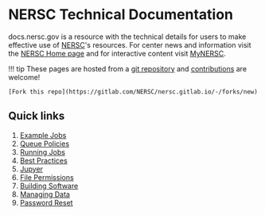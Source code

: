 # NERSC Technical Documentation

docs.nersc.gov is a resource with the technical details for users to
make effective use of [NERSC](https://nersc.gov)'s resources. For
center news and information visit
the [NERSC Home page](https://nersc.gov) and for interactive content
visit [MyNERSC](https://my.nersc.gov).

!!! tip 
	These pages are hosted from a 
	[git repository](https://gitlab.com/NERSC/nersc.gitlab.io) and
	[contributions](https://gitlab.com/NERSC/nersc.gitlab.io/blob/master/CONTRIBUTING.md)
	are welcome!
	
	[Fork this repo](https://gitlab.com/NERSC/nersc.gitlab.io/-/forks/new)

## Quick links

 1. [Example Jobs](jobs/examples/index.md)
 1. [Queue Policies](jobs/policy.md)
 1. [Running Jobs](jobs/index.md)
 1. [Best Practices](jobs/best-practices.md)
 1. [Jupyer](connect/jupyter.md)
 1. [File Permissions](filesystems/unix-file-permissions.md)
 1. [Building Software](programming/compilers/wrappers.md)
 1. [Managing Data](data/management.md)
 1. [Password Reset](accounts/index.md#forgotten-passwords)
